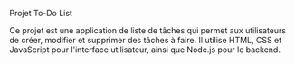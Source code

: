Projet To-Do List

Ce projet est une application de liste de tâches qui permet aux utilisateurs de créer, modifier et supprimer des tâches à faire. Il utilise HTML, CSS et JavaScript pour l'interface utilisateur, ainsi que Node.js pour le backend.
